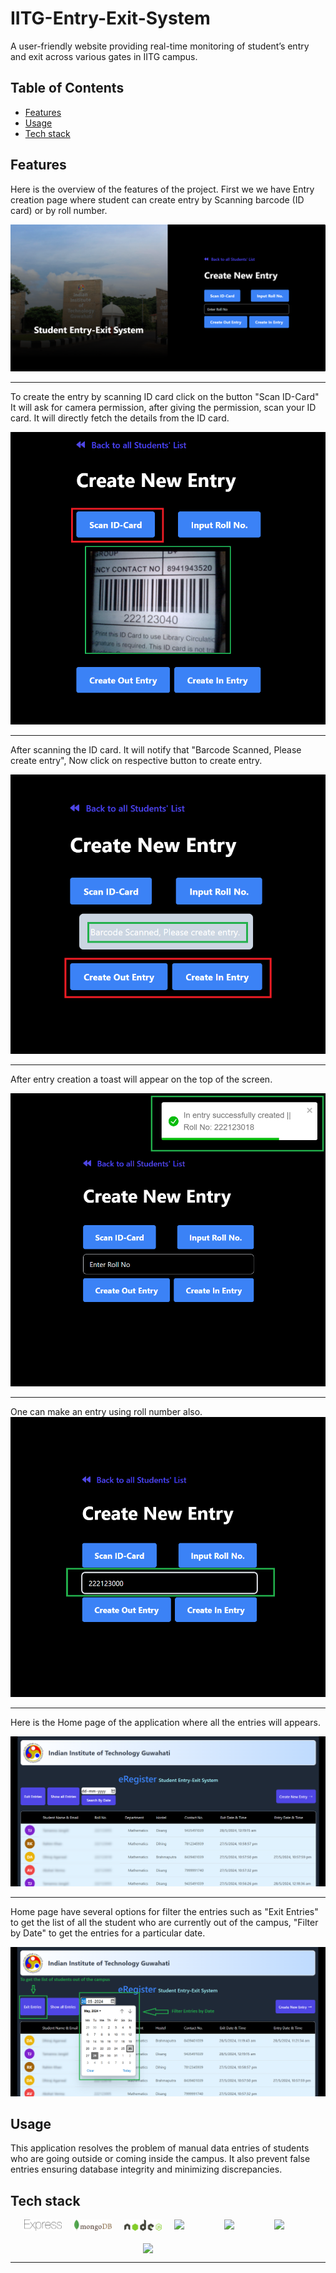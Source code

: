 # IITG-Entry-Exit-System
A user-friendly website providing real-time monitoring of student’s entry and exit across various gates in IITG campus.

## Table of Contents
  - [Features](#features)
  - [Usage](#usage)
  - [Tech stack](#tech-stack)

## Features
Here is the overview of the features of the project. First we we have Entry creation page where student can create entry by Scanning barcode (ID card) or by roll number.

![Alt Text - description of the image](./Screenshots/create-entry-page.png)

---

To create the entry by scanning ID card click on the button "Scan ID-Card"
It will ask for camera permission, after giving the permission, scan your ID card. It will directly fetch the details from the ID card.

![Alt Text - description of the image](./Screenshots/barcode-scanner.png)

---

After scanning the ID card. It will notify that "Barcode Scanned, Please create entry", Now click on respective button to create entry.

![Alt Text - description of the image](./Screenshots/create-entry-barcode.png)

---

After entry creation a toast will appear on the top of the screen.

![Alt Text - description of the image](./Screenshots/entry-created.png)

---

One can make an entry using roll number also.
![Alt Text - description of the image](./Screenshots/roll-number.png)

---

Here is the Home page of the application where all the entries will appears.

![Alt Text - description of the image](./Screenshots/home-page.png)

---

Home page have several options for filter the entries such as "Exit Entries" to get the list of all the student who are currently out of the campus, "Filter by Date" to get the entries for a particular date.

![Alt Text - description of the image](./Screenshots/date-filter.png)

## Usage

This application resolves the problem of manual data entries of students who are going outside or coming inside the campus. It also prevent false entries ensuring database integrity and minimizing discrepancies.

## Tech stack

<div style="display: flex; flex-wrap: wrap; margin: 5px; gap:20px; justify-content:center; align-item:center"><img width="60" src="https://raw.githubusercontent.com/gilbarbara/logos/master/logos/express.svg"/><img width="60" src="https://raw.githubusercontent.com/gilbarbara/logos/master/logos/mongodb.svg"/><img width="60" src="https://raw.githubusercontent.com/gilbarbara/logos/master/logos/nodejs.svg"/><img width="60" src="https://raw.githubusercontent.com/gilbarbara/logos/master/logos/react-router.svg"/><img width="60" src="https://raw.githubusercontent.com/gilbarbara/logos/master/logos/react.svg"/><img width="60" src="https://raw.githubusercontent.com/gilbarbara/logos/master/logos/redux.svg"/><img width="80" src="https://raw.githubusercontent.com/gilbarbara/logos/master/logos/tailwindcss.svg"/></div>

---



















